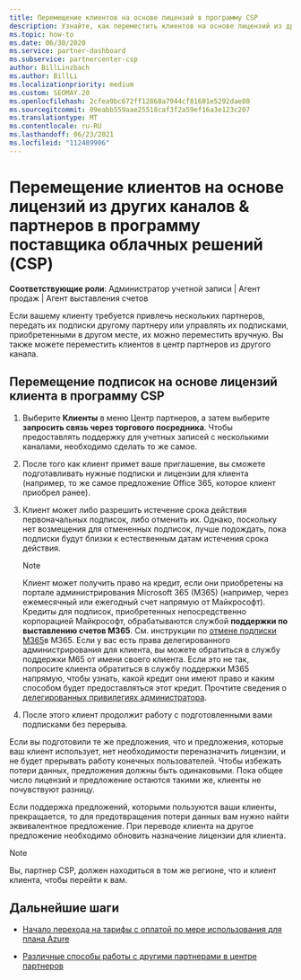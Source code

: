 ```yaml
---
title: Перемещение клиентов на основе лицензий в программу CSP
description: Узнайте, как переместить клиентов на основе лицензий из других каналов или другого партнера в программу поставщика облачных решений (CSP) в центре партнеров.
ms.topic: how-to
ms.date: 06/30/2020
ms.service: partner-dashboard
ms.subservice: partnercenter-csp
author: BillLinzbach
ms.author: BillLi
ms.localizationpriority: medium
ms.custom: SEOMAY.20
ms.openlocfilehash: 2cfea9bc672ff12868a7944cf81601e5292dae80
ms.sourcegitcommit: 09eabb559aae25518caf3f2a59ef16a3e123c207
ms.translationtype: MT
ms.contentlocale: ru-RU
ms.lasthandoff: 06/23/2021
ms.locfileid: "112489906"
---
```

# <a name="move-license-based-customers-from-other-channels--partners-to-the-cloud-solution-provider-csp-program"></a>Перемещение клиентов на основе лицензий из других каналов & партнеров в программу поставщика облачных решений (CSP)

**Соответствующие роли**: Администратор учетной записи | Агент продаж | Агент выставления счетов

Если вашему клиенту требуется привлечь нескольких партнеров, передать их подписки другому партнеру или управлять их подписками, приобретенными в другом месте, их можно переместить вручную. Вы также можете переместить клиентов в центр партнеров из другого канала.

## <a name="move-your-customers-license-based-subscriptions-to-the-csp-program"></a>Перемещение подписок на основе лицензий клиента в программу CSP

1. Выберите **Клиенты** в меню Центр партнеров, а затем выберите **запросить связь через торгового посредника**. Чтобы предоставлять поддержку для учетных записей с несколькими каналами, необходимо сделать то же самое.

2. После того как клиент примет ваше приглашение, вы сможете подготавливать нужные подписки и лицензии для клиента (например, то же самое предложение Office 365, которое клиент приобрел ранее).

3. Клиент может либо разрешить истечение срока действия первоначальных подписок, либо отменить их. Однако, поскольку нет возмещения для отмененных подписок, лучше подождать, пока подписки будут близки к естественным датам истечения срока действия.


   >[!NOTE]
   >Клиент может получить право на кредит, если они приобретены на портале администрирования Microsoft 365 (M365) (например, через ежемесячный или ежегодный счет напрямую от Майкрософт). Кредиты для подписок, приобретенных непосредственно корпорацией Майкрософт, обрабатываются службой **поддержки по выставлению счетов M365**. См. инструкции по [отмене подписки M365](/microsoft-365/commerce/subscriptions/cancel-your-subscription)в M365. Если у вас есть права делегированного администрирования для клиента, вы можете обратиться в службу поддержки M65 от имени своего клиента. Если это не так, попросите клиента обратиться в службу поддержки M365 напрямую, чтобы узнать, какой кредит они имеют право и каким способом будет предоставляться этот кредит. Прочтите сведения о [делегированных привилегиях администратора](customers-revoke-admin-privileges.md).


4. После этого клиент продолжит работу с подготовленными вами подписками без перерыва.

Если вы подготовили те же предложения, что и предложения, которые ваш клиент использует, нет необходимости переназначить лицензии, и не будет прерывать работу конечных пользователей. Чтобы избежать потери данных, предложения должны быть одинаковыми. Пока общее число лицензий и предложение остаются такими же, клиенты не почувствуют разницу.

Если поддержка предложений, которыми пользуются ваши клиенты, прекращается, то для предотвращения потери данных вам нужно найти эквивалентное предложение. При переводе клиента на другое предложение необходимо обновить назначение лицензии для клиента.

>[!NOTE]
> Вы, партнер CSP, должен находиться в том же регионе, что и клиент клиента, чтобы перейти к вам.

## <a name="next-steps"></a>Дальнейшие шаги

- [Начало перехода на тарифы с оплатой по мере использования для плана Azure](azure-plan-get-started.md)
 

- [Различные способы работы с другими партнерами в центре партнеров](work-with-other-partners.md)